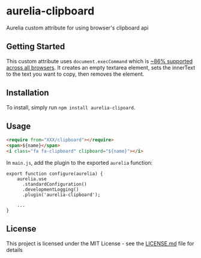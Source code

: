 # aurelia-clipboard
Aurelia custom attribute for using browser's clipboard api

## Getting Started

This custom attribute uses ```document.execCommand``` which is [~86% supported across all browsers](http://caniuse.com/#feat=document-execcommand). It creates an empty textarea element, sets the innerText to the text you want to copy, then removes the element.

## Installation

To install, simply run `npm install aurelia-clipoard`.

## Usage

```html
<require from="XXX/clipboard"></require>
<span>${name}</span>
<i class="fa fa-clipboard" clipboard="${name}"></i>
```

In `main.js`, add the plugin to the exported `aurelia` function:

```
export function configure(aurelia) {
    aurelia.use
      .standardConfiguration()
      .developmentLogging()
      .plugin('aurelia-clipboard');

    ...
}
```

## License

This project is licensed under the MIT License - see the [LICENSE.md](https://github.com/devanp92/aurelia-clipboard/blob/master/LICENSE) file for details